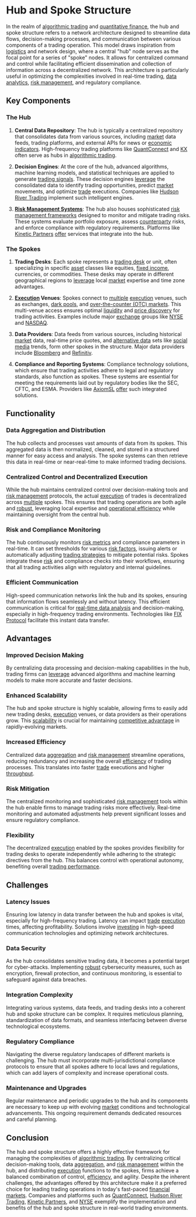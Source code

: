 # Hub and Spoke Structure

In the realm of [algorithmic trading](../a/accountability.md) and [quantitative finance](../q/quantitative_finance.md), the hub and spoke structure refers to a network architecture designed to streamline data flows, decision-making processes, and communication between various components of a trading operation. This model draws inspiration from [logistics](../l/logistics.md) and network design, where a central "hub" node serves as the focal point for a series of "spoke" nodes. It allows for centralized command and control while facilitating efficient dissemination and collection of information across a decentralized network. This architecture is particularly useful in optimizing the complexities involved in real-time trading, [data analytics](../d/data_analytics.md), [risk management](../r/risk_management.md), and regulatory compliance.

## Key Components

### The Hub

1. **Central Data Repository**: The hub is typically a centralized repository that consolidates data from various sources, including [market](../m/market.md) data feeds, trading platforms, and external APIs for news or [economic indicators](../e/economic_indicators.md). High-frequency trading platforms like [QuantConnect](https://www.quantconnect.com) and [KX](https://kx.com/) often serve as hubs in [algorithmic trading](../a/accountability.md).

2. **Decision Engines**: At the core of the hub, advanced algorithms, machine learning models, and statistical techniques are applied to generate [trading signals](../t/trading_signals.md). These decision engines [leverage](../l/leverage.md) the consolidated data to identify trading opportunities, predict [market](../m/market.md) movements, and optimize [trade](../t/trade.md) executions. Companies like [Hudson River Trading](https://www.hudsonrivertrading.com) implement such intelligent engines.

3. **[Risk Management Systems](../r/risk_management_systems.md)**: The hub also houses sophisticated [risk management frameworks](../r/risk_management_frameworks.md) designed to monitor and mitigate trading risks. These systems evaluate portfolio exposure, assess [counterparty](../c/counterparty.md) risks, and enforce compliance with regulatory requirements. Platforms like [Kinetic Partners](https://www.duffandphelps.com/our-services/compliance-and-regulatory-consulting/kinetic-partners) [offer](../o/offer.md) services that integrate into the hub.

### The Spokes

1. **Trading Desks**: Each spoke represents a [trading desk](../t/trading_desk.md) or unit, often specializing in specific [asset](../a/asset.md) classes like equities, [fixed income](../f/fixed_income.md), currencies, or commodities. These desks may operate in different geographical regions to [leverage](../l/leverage.md) local [market](../m/market.md) expertise and time zone advantages.

2. **[Execution](../e/execution.md) Venues**: Spokes connect to [multiple](../m/multiple.md) [execution](../e/execution.md) venues, such as exchanges, [dark pools](../d/dark_pools.md), and [over-the-counter (OTC) markets](../o/over-the-counter_markets.md). This multi-venue access ensures optimal [liquidity](../l/liquidity.md) and [price discovery](../p/price_discovery.md) for trading activities. Examples include major [exchange](../e/exchange.md) groups like [NYSE](https://www.nyse.com/index) and [NASDAQ](https://www.nasdaq.com).

3. **Data Providers**: Data feeds from various sources, including historical [market](../m/market.md) data, real-time price quotes, and [alternative data](../a/alternative_data.md) sets like [social media](../s/social_media.md) trends, form other spokes in the structure. Major data providers include [Bloomberg](https://www.bloomberg.com) and [Refinitiv](https://www.refinitiv.com).

4. **Compliance and Reporting Systems**: Compliance technology solutions, which ensure that trading activities adhere to legal and regulatory standards, also function as spokes. These systems are essential for meeting the requirements laid out by regulatory bodies like the SEC, CFTC, and ESMA. Providers like [AxiomSL](https://www.axiomsl.com) [offer](../o/offer.md) such integrated solutions.

## Functionality

### Data Aggregation and Distribution

The hub collects and processes vast amounts of data from its spokes. This aggregated data is then normalized, cleaned, and stored in a structured manner for easy access and analysis. The spoke systems can then retrieve this data in real-time or near-real-time to make informed trading decisions.

### Centralized Control and Decentralized Execution

While the hub maintains centralized control over decision-making tools and [risk management](../r/risk_management.md) protocols, the actual [execution](../e/execution.md) of trades is decentralized across [multiple](../m/multiple.md) spokes. This ensures that trading operations are both agile and [robust](../r/robust.md), leveraging local expertise and [operational efficiency](../o/operational_efficiency_in_trading.md) while maintaining oversight from the central hub.

### Risk and Compliance Monitoring

The hub continuously monitors [risk metrics](../r/risk_metrics.md) and compliance parameters in real-time. It can set thresholds for various [risk factors](../r/risk_factors_in_trading.md), issuing alerts or automatically adjusting [trading strategies](../t/trading_strategies.md) to mitigate potential risks. Spokes integrate these [risk](../r/risk.md) and compliance checks into their workflows, ensuring that all trading activities align with regulatory and internal guidelines.

### Efficient Communication

High-speed communication networks link the hub and its spokes, ensuring that information flows seamlessly and without latency. This efficient communication is critical for [real-time data analysis](../r/real-time_data_analysis.md) and decision-making, especially in high-frequency trading environments. Technologies like [FIX Protocol](https://www.fixtrading.org) facilitate this instant data transfer.

## Advantages

### Improved Decision Making

By centralizing data processing and decision-making capabilities in the hub, trading firms can [leverage](../l/leverage.md) advanced algorithms and machine learning models to make more accurate and faster decisions. 

### Enhanced Scalability

The hub and spoke structure is highly scalable, allowing firms to easily add new trading desks, [execution](../e/execution.md) venues, or data providers as their operations grow. This [scalability](../s/scalability.md) is crucial for maintaining [competitive advantage](../c/competitive_advantage.md) in rapidly-evolving markets.

### Increased Efficiency

Centralized data [aggregation](../a/aggregation.md) and [risk management](../r/risk_management.md) streamline operations, reducing redundancy and increasing the overall [efficiency](../e/efficiency.md) of trading processes. This translates into faster [trade](../t/trade.md) executions and higher [throughput](../t/throughput.md).

### Risk Mitigation

The centralized monitoring and sophisticated [risk management](../r/risk_management.md) tools within the hub enable firms to manage trading risks more effectively. Real-time monitoring and automated adjustments help prevent significant losses and ensure regulatory compliance.

### Flexibility

The decentralized [execution](../e/execution.md) enabled by the spokes provides flexibility for trading desks to operate independently while adhering to the strategic directives from the hub. This balances control with operational autonomy, benefiting overall [trading performance](../t/trading_performance.md).

## Challenges

### Latency Issues

Ensuring low latency in data transfer between the hub and spokes is vital, especially for high-frequency trading. Latency can impact [trade](../t/trade.md) [execution](../e/execution.md) times, affecting profitability. Solutions involve [investing](../i/investing.md) in high-speed communication technologies and optimizing network architectures.

### Data Security

As the hub consolidates sensitive trading data, it becomes a potential target for cyber-attacks. Implementing [robust](../r/robust.md) cybersecurity measures, such as encryption, firewall protection, and continuous monitoring, is essential to safeguard against data breaches.

### Integration Complexity

Integrating various systems, data feeds, and trading desks into a coherent hub and spoke structure can be complex. It requires meticulous planning, standardization of data formats, and seamless interfacing between diverse technological ecosystems.

### Regulatory Compliance

Navigating the diverse regulatory landscapes of different markets is challenging. The hub must incorporate multi-jurisdictional compliance protocols to ensure that all spokes adhere to local laws and regulations, which can add layers of complexity and increase operational costs.

### Maintenance and Upgrades

Regular maintenance and periodic upgrades to the hub and its components are necessary to keep up with evolving [market](../m/market.md) conditions and technological advancements. This ongoing requirement demands dedicated resources and careful planning.

## Conclusion

The hub and spoke structure offers a highly effective framework for managing the complexities of [algorithmic trading](../a/accountability.md). By centralizing critical decision-making tools, data [aggregation](../a/aggregation.md), and [risk management](../r/risk_management.md) within the hub, and distributing [execution](../e/execution.md) functions to the spokes, firms achieve a balanced combination of control, [efficiency](../e/efficiency.md), and agility. Despite the inherent challenges, the advantages offered by this architecture make it a preferred choice for leading trading operations in today's fast-paced [financial markets](../f/financial_market.md). Companies and platforms such as [QuantConnect](https://www.quantconnect.com), [Hudson River Trading](https://www.hudsonrivertrading.com), [Kinetic Partners](https://www.duffandphelps.com/our-services/compliance-and-regulatory-consulting/kinetic-partners), and [NYSE](https://www.nyse.com/index) exemplify the implementation and benefits of the hub and spoke structure in real-world trading environments.